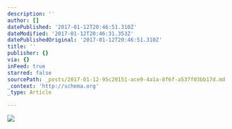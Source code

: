 ```yaml
---
description: ''
author: []
datePublished: '2017-01-12T20:46:51.310Z'
dateModified: '2017-01-12T20:46:31.353Z'
datePublishedOriginal: '2017-01-12T20:46:51.310Z'
title: ''
publisher: {}
via: {}
inFeed: true
starred: false
sourcePath: _posts/2017-01-12-95c20151-ace9-4a1a-8f6f-a537f03bb17d.md
_context: 'http://schema.org'
_type: Article

---
```

![](https://the-grid-user-content.s3-us-west-2.amazonaws.com/359c341c-ee9f-476b-9a30-5135c5cc44ff.jpg)